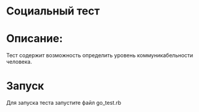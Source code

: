 # Социальный тест
# Описание:
Тест содержит возможность определить уровень коммуникабельности человека.
# Запуск
Для запуска теста запустите файл go_test.rb
